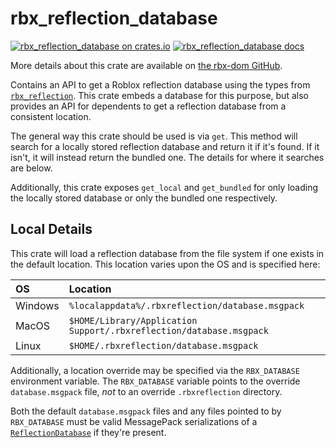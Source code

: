 # rbx_reflection_database
[![rbx_reflection_database on crates.io](https://img.shields.io/crates/v/rbx_reflection_database.svg)](https://crates.io/crates/rbx_reflection_database)
[![rbx_reflection_database docs](https://img.shields.io/badge/docs-docs.rs-orange.svg)](https://docs.rs/rbx_reflection_database)

More details about this crate are available on [the rbx-dom GitHub](https://github.com/rojo-rbx/rbx-dom#readme).

Contains an API to get a Roblox reflection database using the types from [`rbx_reflection`](https://crates.io/crates/rbx_reflection). This crate embeds a database for this purpose, but also provides an API for dependents to get a reflection database from a consistent location.

The general way this crate should be used is via `get`. This method will search for a locally stored reflection database and return it if it's found. If it isn't, it will instead return the bundled one. The details for where it searches are below.

Additionally, this crate exposes `get_local` and `get_bundled` for only loading the locally stored database or only the bundled one respectively.

## Local Details

This crate will load a reflection database from the file system if one exists in the default location. This location varies upon the OS and is specified here:

| OS      | Location                                                            |
|:--------|:--------------------------------------------------------------------|
| Windows | `%localappdata%/.rbxreflection/database.msgpack`                    |
| MacOS   | `$HOME/Library/Application Support/.rbxreflection/database.msgpack` |
| Linux   | `$HOME/.rbxreflection/database.msgpack`                             |

Additionally, a location override may be specified via the `RBX_DATABASE` environment variable. The `RBX_DATABASE` variable points to the override `database.msgpack` file, _not_ to an override `.rbxreflection` directory.

Both the default `database.msgpack` files and any files pointed to by `RBX_DATABASE` must be valid MessagePack serializations of a [`ReflectionDatabase`][ReflectionDatabase] if they're present.

[ReflectionDatabase]: https://docs.rs/rbx_reflection/latest/rbx_reflection/struct.ReflectionDatabase.html